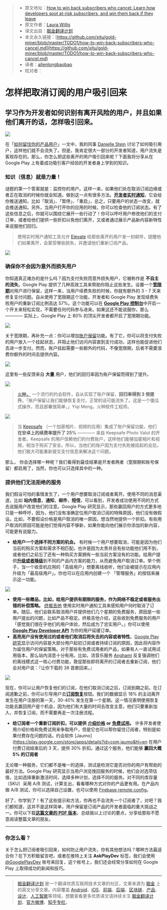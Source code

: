> * 原文地址：[How to win back subscribers who cancel: Learn how developers spot at-risk subscribers, and win them back if they leave](https://medium.com/googleplaydev/how-to-win-back-subscribers-who-cancel-9960731adeb)
> * 原文作者：[Laura Willis](https://medium.com/@laura.willis22?source=post_header_lockup)
> * 译文出自：[掘金翻译计划](https://github.com/xitu/gold-miner)
> * 本文永久链接：[https://github.com/xitu/gold-miner/blob/master/TODO1/how-to-win-back-subscribers-who-cancel.md](https://github.com/xitu/gold-miner/blob/master/TODO1/how-to-win-back-subscribers-who-cancel.md)
> * 译者：[allenlongbaobao](http://allenlongbaobao.github.io)
> * 校对者：

# 怎样把取消订阅的用户吸引回来

## 学习作为开发者如何识别有离开风险的用户，并且如果他们离开的话，怎样吸引回来。

![](https://cdn-images-1.medium.com/max/800/1*wLhnuD2dXjD5xdrYhqQ5ZQ.png)

在「[如何留住你的产品用户](https://medium.com/googleplaydev/how-to-hold-on-to-your-apps-subscribers-eebb5965e267)」一文中，我的同事 [Danielle Stein](https://medium.com/@daniellestein_60947) 讨论了如何吸引用户，这样他们就不会流失了。但是，我肯定很大一部分的开发者知道，用户流失是客观存在的。那么，你怎么把这些离开的用户吸引回来呢？下面我将分享从在 Google Play 上有着成功吸引客户经验的开发者身上学到的知识。

### **知识（信息）就是力量！**

谜题的第一个答案就是：监控你的用户。这样一来，如果他们处在取消订阅边缘或者正在取消的时候你就会知道。做到这一点有很多方法。[**开发者实时通知**](https://developer.android.com/google/play/billing/realtime_developer_notifications.html)，它会给你推送通知，比如「取消」、「暂停」、「重启」，总之，只要用户的状态一改变，就会推送通知。另外，当用户打开你的应用的时候，你可以检查他的订阅状态。有了这些信息之后，你就可以围绕它展开一些行动了！你可以呼吁用户修改他们的支付订单，或者给他们提供一些折扣以免他们离开，又或者通过展示产品新内容新特性来说服他们回归。

> 使用实时用户通知工具允许 [Elevate](https://docs.google.com/document/d/15GL1p5Kck8GwYIkcvMpYxi9HvGqEiuN2QOmESDrFHOA/edit?ts=5a98636f#heading=h.zhm9jn6w7dxv) 给那些离开的用户发一封邮件，提醒他们如果离开，会蒙受哪些损失，并邀请他们重新订阅产品。

![](https://cdn-images-1.medium.com/max/800/0*6gFz6HN_mFNXCJWu.)

### 确保你不会因为意外而损失用户

你知道真正难办的是什么吗？因为支付失败而意外损失用户，它被称作是 **不自主的流失**。Google Play 提供了几种高效工具来帮助你阻止这些发生。设置一个[**宽限期**](https://developer.android.com/google/play/billing/billing_subscriptions.html#grace-period)对用户进行保留，这样一来，当用户续费失败的时候，你就有额外的 3 - 7 天来修复支付问题。自从使用了宽限期这个功能，开发者和 Google Play 发现续费失败用户的重新订阅比例高达 57%。这个功能可以在 [**Google Play 控制台**](https://play.google.com/apps/publish)中开启一个开关来轻松实现，不需要任何代码参与进来。如果这还不能说服你，那么 ———— 实际上，Google Play 上 80% 的顶尖开发者都开启了宽限期功能。

![](https://cdn-images-1.medium.com/max/800/0*eLdFcYo11r5ACRNB.)

关于宽限期，再补充一点：你可以增加[账户保留](https://developer.android.com/google/play/billing/billing_subscriptions.html#account-holds)功能。有了它，你可以将支付失败的用户放入一个挂起状态，并阻止他们访问内容直到支付成功，这样也能促进他们去进一步支付。然而，账户挂起需要一些额外的代码，不像宽限期，后者不需要浪费你额外的时间去提供内容。

![](https://cdn-images-1.medium.com/max/800/1*OYTPoI-4oIjizpC_qTDB2Q.png)

这里有一些反馈来自 **大量** 用户，他们的回归率因为账户保留而得到了提升。

![](https://cdn-images-1.medium.com/max/800/1*Z0tBEGEwoAxr6aTVOzuMhg.png)

> [火种，](https://play.google.com/store/apps/details?id=com.tinder&hl=en) 一个流行的约会软件，自从实现了账户保留，**回归率得到 3 倍提升**。「账户保留让我们能够恢复支付，正常的话可能流失了。这是一个傻瓜式操作，而且部署很简单，」Yiqi Meng，火种软件工程师。

![](https://cdn-images-1.medium.com/max/800/1*MTtL-UHf1v9hJiawrO8zVw.png)

> 当 [Keepsafe](https://play.google.com/store/apps/details?id=com.kii.safe&hl=en) （一个加密相片、视频的应用）集成了账户保留功能，他们 **在安卓上的续费率提升了 25%** ———— 来自 Keepsafe Photo Valut 的开发者。Keepsafe 的用户信赖他们的付费账户，这样他们能够加密相片和视频，相当于购买了安全。所以，当他们的账户因为支付失败被挂起的会后，他们极大可能重新提交支付信息来解决这个问题。

那么， 你会选择哪一种呢？我们看得到最佳结果是开发者两者（宽限期和账号保留）都启用了，当然，你也可以只选择其中的一种。

### **提供他们无法拒绝的服务**

我们假设可怕的事情发生了，一个用户想要取消订阅或者离开。使用不同的消息渠道，比如 **站内信息**，**通知**，**邮件**，**短信**，可以看到，开发者成功使用不同的方式去说服用户改变他们的注意。Google Play 研究显示，那些赢回用户的方式更多地只是一种呼吁，因为，他们没有准确定位用户取消订阅的特殊原因，他们没有做假设。比如，不要假设价格是用户取消的唯一原因，想当然地提供一个折扣。有些用户取消的原因可能是他们觉得内容不够新，如果你能向他们展示你添加的新内容，可能更有说服力。

*   **给用户一个选择不同方案的机会。** 有时候一个用户想要取消，可能是因为他们当前的购买方案和需求不相匹配。也许是因为太贵并且有些功能他们用不到，或者他们之前忘了还有一种购买方案拥有一些当前方案没有的功能。给用户提供[**升级或者降级**](https://developer.android.com/google/play/billing/billing_reference.html#upgrade-getBuyIntentToReplaceSkus)到不同的产品内方案的能力，从而避免用户取消订单。举个例子，当一个收音机应用的「高级用户」想要离线收听，他们会被提示在应用内升级为「最高级用户」。你也可以在应用内创建一个 「管理服务」的按钮来展示这一功能。

![](https://cdn-images-1.medium.com/max/800/1*H0gP5CrTZjTMGUiKYvJ8aw.png)

*   **使用一些赠品，比如，给用户提供有期限的服务，作为网络不稳定或者服务出错的补偿策略。** [终极吉他](https://play.google.com/store/apps/details?id=com.ultimateguitar.tabs&hl=en) 使用实时用户通知工具来感知用户何时取消了订单。随后，他们会联系取消用户并提供他们几个星期的免费服务，原因是一些用户提出的问题，比如产品不稳定。终极吉他介绍，这些收到免费服务的用户「感觉我们很在乎他们的用户体验，然后成为了忠实用户。」你可以使用 [**Google Play Developer API**](https://developer.android.com/google/play/developer-api.html#subscriptions_api_overview) 为你的用户延缓订单。
*   **高亮用户没有使用过的或者他们取消后将失去的内容或者特性**。[Google Play 研究](https://g.co/play/subscriptioninsights2017)显示访问内容是大部分用户起初订阅或者持续订阅的原因，因此将内容作为留住用户的保留策略。对于那些有免费试用者的产品，如果有人一直试用试用版本，那么站内消息十分有用。比如，流音乐服务 [Anghami](https://play.google.com/store/apps/details?id=com.anghami&hl=en) 反复强调他们的离线模式这一核心付费功能，敦促那些即将离开的订阅者去重新订阅，他们会对用户说：『让你下载的 38 首歌回来。』

![](https://cdn-images-1.medium.com/max/800/1*lIeLgzpRAa4FuxqOkcAcGA.png)

现在，你可以让用户恢复他们的订阅，在他们取消订阅之后，订阅到期之前。在订阅道歉之前，你可以引导用户去[**订阅恢复**](https://developer.android.com/google/play/billing/billing_subscriptions.html#restore)按钮。我们的数据显示 18% 的主动离开发生在用户注册的第一天，30-40% 发生在第一个星期。这一情况表明使用恢复功能去赢回用户是个机会，因为他们有大量的时间去改变主意，他们只要重新加入，并恢复订阅，而不需要再走一次注册流程。

*   **给订阅者一个重新订阅折扣，可以提供** [**介绍价格**](https://support.google.com/googleplay/android-developer/answer/140504?hl=en#intro) **or** [**免费试用**](https://developer.android.com/google/play/billing/billing_subscriptions.html#trials)**。** 许多开发者使用介绍价格和免费试用来争取用户，但是它也可以帮你留住订阅者，特别是如果付费存在问题的话。约会软件 [Jaumo](https://play.google.com/store/apps/details?id=com.jaumo&hl=en 在用户付费订阅结束后的 3 天，提供 30% 折扣。通过这个服务，他们能够 **赢回大概 5% 的订阅者**

无论哪一种服务，它们都不是唯一的选择，测试是检测它是否对你的用户有帮助的最好方法。Google Play 研究显示当用户浏览挽回服务的时候，他们会对选项估值，比如选择重新激活时间，选择多种计划，选择不同的服务。对不同的库存量（SKU）采用 A/B 测试，计算支出，看看哪种方式对你的产品更有用。在产品内做 A/B 测试，你可以选择自己设置，也可以使用 [Firebase remote config](https://firebase.google.com/docs/remote-config/abtest-config)。

好了，你学到了！有了这些提示和方法，你再也不会流失一个订阅者了，对吧？我们都知道，这并不是这样简单，用户保留是订阅产品的开发者面临的重大挑战之一。你可以下载[**这篇文章的 PDF 版本**](http://services.google.com/fh/files/misc/win_back_subscribers_googleplay.pdf)，总结我以上讨论的要点，分享给那些不愿意阅读整篇文章的朋友。

* * *

### **你怎么看？**

关于怎么把订阅者吸引回来，如何防止用户流失，你有其他想法吗？哪种方法最适合你？在下方积极留言吧，或者在推特上关注 **AskPlayDev** 标签，我们会使用 [@GooglePlayDev](http://twitter.com/googleplaydev) 账号来回复，这个账号上，我们还会经常分享如何在 Google Play 上取得成功的新闻和技巧。


---

> [掘金翻译计划](https://github.com/xitu/gold-miner) 是一个翻译优质互联网技术文章的社区，文章来源为 [掘金](https://juejin.im) 上的英文分享文章。内容覆盖 [Android](https://github.com/xitu/gold-miner#android)、[iOS](https://github.com/xitu/gold-miner#ios)、[前端](https://github.com/xitu/gold-miner#前端)、[后端](https://github.com/xitu/gold-miner#后端)、[区块链](https://github.com/xitu/gold-miner#区块链)、[产品](https://github.com/xitu/gold-miner#产品)、[设计](https://github.com/xitu/gold-miner#设计)、[人工智能](https://github.com/xitu/gold-miner#人工智能)等领域，想要查看更多优质译文请持续关注 [掘金翻译计划](https://github.com/xitu/gold-miner)、[官方微博](http://weibo.com/juejinfanyi)、[知乎专栏](https://zhuanlan.zhihu.com/juejinfanyi)。
